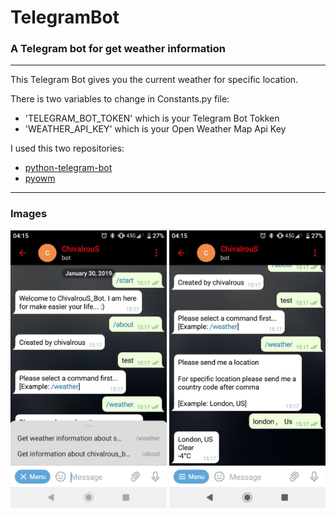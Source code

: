 # TelegramBot
### A Telegram bot for get weather information
---

This Telegram Bot gives you the current weather for specific location. 


There is two variables to change in Constants.py file:
* 'TELEGRAM_BOT_TOKEN' which is your Telegram Bot Tokken
* 'WEATHER_API_KEY' which is your Open Weather Map Api Key


I used this two repositories:
* [python-telegram-bot](https://github.com/python-telegram-bot/python-telegram-bot)
* [pyowm](https://github.com/csparpa/pyowm)

---
### Images

<p float="left">
  <img src="./app-images/telegram-bot-00.jpg" alt="Image - 1" width="250"/> 
  <img src="./app-images/telegram-bot-01.jpg" alt="Image - 2" width="250"/>
</p>
